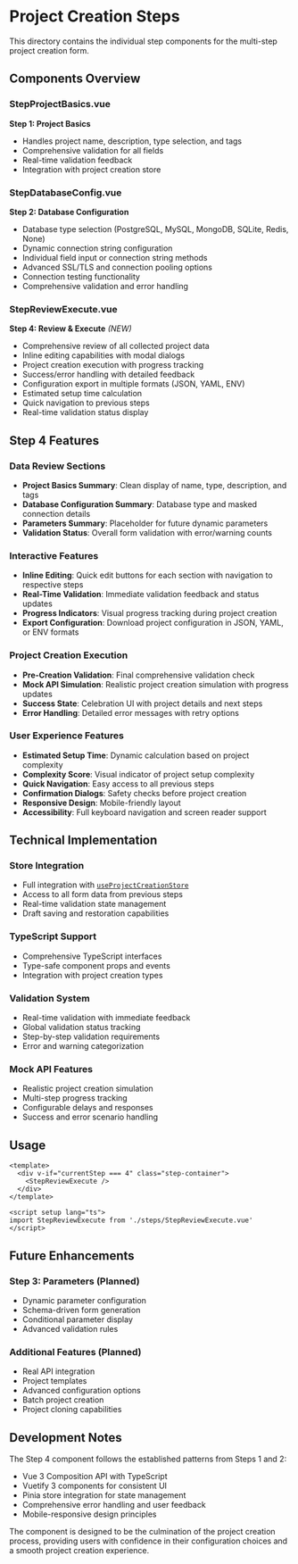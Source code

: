 # Project Creation Steps

This directory contains the individual step components for the multi-step project creation form.

## Components Overview

### StepProjectBasics.vue
**Step 1: Project Basics**
- Handles project name, description, type selection, and tags
- Comprehensive validation for all fields
- Real-time validation feedback
- Integration with project creation store

### StepDatabaseConfig.vue
**Step 2: Database Configuration**
- Database type selection (PostgreSQL, MySQL, MongoDB, SQLite, Redis, None)
- Dynamic connection string configuration
- Individual field input or connection string methods
- Advanced SSL/TLS and connection pooling options
- Connection testing functionality
- Comprehensive validation and error handling

### StepReviewExecute.vue
**Step 4: Review & Execute** *(NEW)*
- Comprehensive review of all collected project data
- Inline editing capabilities with modal dialogs
- Project creation execution with progress tracking
- Success/error handling with detailed feedback
- Configuration export in multiple formats (JSON, YAML, ENV)
- Estimated setup time calculation
- Quick navigation to previous steps
- Real-time validation status display

## Step 4 Features

### Data Review Sections
- **Project Basics Summary**: Clean display of name, type, description, and tags
- **Database Configuration Summary**: Database type and masked connection details
- **Parameters Summary**: Placeholder for future dynamic parameters
- **Validation Status**: Overall form validation with error/warning counts

### Interactive Features
- **Inline Editing**: Quick edit buttons for each section with navigation to respective steps
- **Real-Time Validation**: Immediate validation feedback and status updates
- **Progress Indicators**: Visual progress tracking during project creation
- **Export Configuration**: Download project configuration in JSON, YAML, or ENV formats

### Project Creation Execution
- **Pre-Creation Validation**: Final comprehensive validation check
- **Mock API Simulation**: Realistic project creation simulation with progress updates
- **Success State**: Celebration UI with project details and next steps
- **Error Handling**: Detailed error messages with retry options

### User Experience Features
- **Estimated Setup Time**: Dynamic calculation based on project complexity
- **Complexity Score**: Visual indicator of project setup complexity
- **Quick Navigation**: Easy access to all previous steps
- **Confirmation Dialogs**: Safety checks before project creation
- **Responsive Design**: Mobile-friendly layout
- **Accessibility**: Full keyboard navigation and screen reader support

## Technical Implementation

### Store Integration
- Full integration with [`useProjectCreationStore`](../../../stores/project-creation.ts)
- Access to all form data from previous steps
- Real-time validation state management
- Draft saving and restoration capabilities

### TypeScript Support
- Comprehensive TypeScript interfaces
- Type-safe component props and events
- Integration with project creation types

### Validation System
- Real-time validation with immediate feedback
- Global validation status tracking
- Step-by-step validation requirements
- Error and warning categorization

### Mock API Features
- Realistic project creation simulation
- Multi-step progress tracking
- Configurable delays and responses
- Success and error scenario handling

## Usage

```vue
<template>
  <div v-if="currentStep === 4" class="step-container">
    <StepReviewExecute />
  </div>
</template>

<script setup lang="ts">
import StepReviewExecute from './steps/StepReviewExecute.vue'
</script>
```

## Future Enhancements

### Step 3: Parameters (Planned)
- Dynamic parameter configuration
- Schema-driven form generation
- Conditional parameter display
- Advanced validation rules

### Additional Features (Planned)
- Real API integration
- Project templates
- Advanced configuration options
- Batch project creation
- Project cloning capabilities

## Development Notes

The Step 4 component follows the established patterns from Steps 1 and 2:
- Vue 3 Composition API with TypeScript
- Vuetify 3 components for consistent UI
- Pinia store integration for state management
- Comprehensive error handling and user feedback
- Mobile-responsive design principles

The component is designed to be the culmination of the project creation process, providing users with confidence in their configuration choices and a smooth project creation experience.